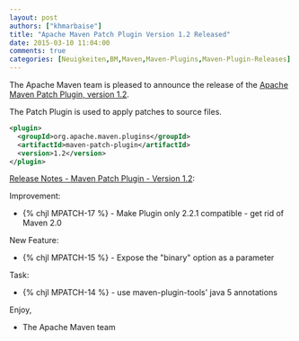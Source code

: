 ```yaml
---
layout: post
authors: ["khmarbaise"]
title: "Apache Maven Patch Plugin Version 1.2 Released"
date: 2015-03-10 11:04:00
comments: true
categories: [Neuigkeiten,BM,Maven,Maven-Plugins,Maven-Plugin-Releases]
---
```

The Apache Maven team is pleased to announce the release of the 
[Apache Maven Patch Plugin, version 1.2](http://maven.apache.org/plugins/maven-patch-plugin/).

The Patch Plugin is used to apply patches to source files.


``` xml
<plugin>
  <groupId>org.apache.maven.plugins</groupId>
  <artifactId>maven-patch-plugin</artifactId>
  <version>1.2</version>
</plugin>
```

<!-- more -->

[Release Notes - Maven Patch Plugin - Version 1.2](http://jira.codehaus.org/secure/ReleaseNote.jspa?projectId=11714&version=16117):

Improvement:

 * {% chjl MPATCH-17 %} - Make Plugin only 2.2.1 compatible - get rid of Maven 2.0

New Feature:

 * {% chjl MPATCH-15 %} - Expose the "binary" option as a parameter

Task:

 * {% chjl MPATCH-14 %} - use maven-plugin-tools' java 5 annotations

Enjoy,

- The Apache Maven team
